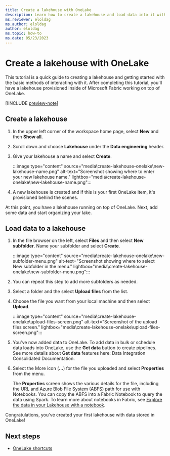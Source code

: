 ```yaml
---
title: Create a lakehouse with OneLake
description: Learn how to create a lakehouse and load data into it with OneLake; you can also add data in bulk or schedule data loads.
ms.reviewer: eloldag
ms.author: eloldag
author: eloldag
ms.topic: how-to
ms.date: 05/23/2023
---
```


# Create a lakehouse with OneLake

This tutorial is a quick guide to creating a lakehouse and getting started with the basic methods of interacting with it. After completing this tutorial, you'll have a lakehouse provisioned inside of Microsoft Fabric working on top of OneLake.

[!INCLUDE [preview-note](../includes/preview-note.md)]

## Create a lakehouse

1. In the upper left corner of the workspace home page, select **New** and then **Show all**.

1. Scroll down and choose **Lakehouse** under the **Data engineering** header.

1. Give your lakehouse a name and select **Create**.

   :::image type="content" source="media\create-lakehouse-onelake\new-lakehouse-name.png" alt-text="Screenshot showing where to enter your new lakehouse name." lightbox="media\create-lakehouse-onelake\new-lakehouse-name.png":::

1. A new lakehouse is created and if this is your first OneLake item, it's provisioned behind the scenes.

At this point, you have a lakehouse running on top of OneLake. Next, add some data and start organizing your lake.

## Load data to a lakehouse

1. In the file browser on the left, select **Files** and then select **New subfolder**. Name your subfolder and select **Create**.

   :::image type="content" source="media\create-lakehouse-onelake\new-subfolder-menu.png" alt-text="Screenshot showing where to select New subfolder in the menu." lightbox="media\create-lakehouse-onelake\new-subfolder-menu.png":::

1. You can repeat this step to add more subfolders as needed.

1. Select a folder and the select **Upload files** from the list.

1. Choose the file you want from your local machine and then select **Upload**.

   :::image type="content" source="media\create-lakehouse-onelake\upload-files-screen.png" alt-text="Screenshot of the upload files screen." lightbox="media\create-lakehouse-onelake\upload-files-screen.png":::

1. You’ve now added data to OneLake. To add data in bulk or schedule data loads into OneLake, use the **Get data** button to create pipelines. See more details about **Get data** features here: Data Integration Consolidated Documentation.

1. Select the More icon (**…**) for the file you uploaded and select **Properties** from the menu.

   The **Properties** screen shows the various details for the file, including the URL and Azure Blob File System (ABFS) path for use with Notebooks. You can copy the ABFS into a Fabric Notebook to query the data using Spark. To learn more about notebooks in Fabric, see [Explore the data in your Lakehouse with a notebook](..\data-engineering\lakehouse-notebook-explore.md).

Congratulations, you've created your first lakehouse with data stored in OneLake!

## Next steps

- [OneLake shortcuts](onelake-shortcuts.md)
